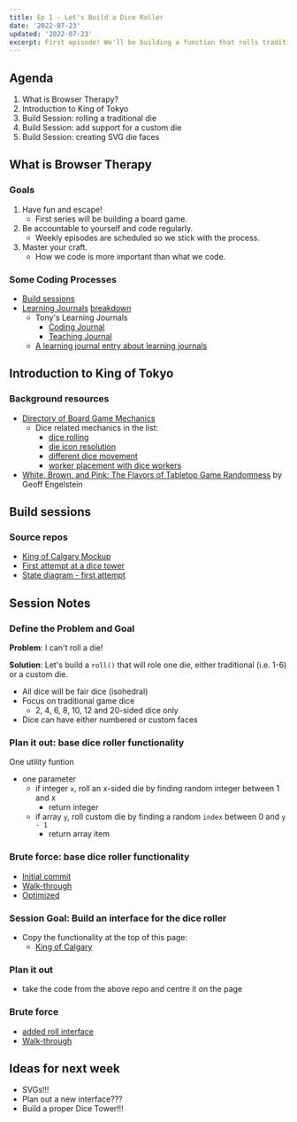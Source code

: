 ```yaml
---
title: Ep 1 - Let's Build a Dice Roller
date: '2022-07-23'
updated: '2022-07-23'
excerpt: First episode! We'll be building a function that rolls traditional and custom dice.
---
```


## Agenda
1. What is Browser Therapy?
2. Introduction to King of Tokyo
3. Build Session: rolling a traditional die
4. Build Session: add support for a custom die
5. Build Session: creating SVG die faces

## What is Browser Therapy
### Goals
1. Have fun and escape!
    - First series will be building a board game.
2. Be accountable to yourself and code regularly.
    - Weekly episodes are scheduled so we stick with the process.
3. Master your craft.
    - How we code is more important than what we code.

### Some Coding Processes
- [Build sessions](https://gist.github.com/acidtone/271634bbc2c1b1b6b6ace82306480e2e)
- [Learning Journals](https://bigthink.com/the-present/learning-journals/) [breakdown](https://acidtone.github.io/teaching-journal/breakdowns/how-learning-journals-can-help-students-grow.html)
    - Tony's Learning Journals
        - [Coding Journal](https://acidtone.github.io/code-journal/)
        - [Teaching Journal](https://acidtone.github.io/teaching-journal/)
    - [A learning journal entry about learning journals](https://acidtone.github.io/teaching-journal/#jan-15-2022)

## Introduction to King of Tokyo
### Background resources
- [Directory of Board Game Mechanics](https://boardgamegeek.com/browse/boardgamemechanic)
    - Dice related mechanics in the list:
        - [dice rolling](https://boardgamegeek.com/boardgamemechanic/2072/dice-rolling)
        - [die icon resolution](https://boardgamegeek.com/boardgamemechanic/2856/die-icon-resolution)
        - [different dice movement](https://boardgamegeek.com/boardgamemechanic/2950/different-dice-movement)
        - [worker placement with dice workers](https://boardgamegeek.com/boardgamemechanic/2935/worker-placement-dice-workers)
- [White, Brown, and Pink: The Flavors of Tabletop Game Randomness](randomness-white-brown-pink-noise.md) by Geoff Engelstein

## Build sessions
### Source repos
- [King of Calgary Mockup](https://github.com/acidtone/king-of-calgary)
- [First attempt at a dice tower](https://github.com/acidtone/dice-tower-vanilla)
- [State diagram - first attempt](https://acidtone.github.io/code-journal/#june-3-2022)

## Session Notes
### Define the Problem and Goal
**Problem**: I can't roll a die!

**Solution**: Let's build a `roll()` that will role one die, either traditional (i.e. 1-6) or a custom die.
- All dice will be fair dice (isohedral)
- Focus on traditional game dice
    - 2, 4, 6, 8, 10, 12 and 20-sided dice only
- Dice can have either numbered or custom faces

### Plan it out: base dice roller functionality
One utility funtion
- one parameter
    - if integer `x`, roll an x-sided die by finding random integer between 1 and x
        - return integer
    - if array `y`, roll custom die by finding a random `index` between 0 and `y - 1`
        - return array item

### Brute force: base dice roller functionality
- [Initial commit](https://github.com/acidtone/dice-roller-vanilla/commit/02a21504f6e14a21521b4b29515f9b705273dd5f)
- [Walk-through](https://github.com/acidtone/dice-roller-vanilla/commit/6d4099701ef995bfb849ebfd6d88ee40d8782701)
- [Optimized](https://github.com/acidtone/dice-roller-vanilla/commit/8b15401cf7306fbc329e56ee3c268cab54f7308d)

### Session Goal: Build an interface for the dice roller
- Copy the functionality at the top of this page:
    - [King of Calgary](https://github.com/acidtone/king-of-calgary)

### Plan it out
- take the code from the above repo and centre it on the page

### Brute force
- [added roll interface](https://github.com/acidtone/dice-roller-vanilla/commit/133b6c4134aedac75f5bd436852881eac3a0e446)
- [Walk-through](https://github.com/acidtone/dice-roller-vanilla/commit/491d19c6d40ae151a805b0bfd573b35d6853d06b)

## Ideas for next week
- SVGs!!!
- Plan out a new interface???
- Build a proper Dice Tower!!!